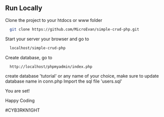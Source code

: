 
## Run Locally

Clone the project to your htdocs or www folder

```bash
  git clone https://github.com/MicroEvan/simple-crud-php.git
```

Start your server your browser and go to

```bash
  localhost/simple-crud-php
```

Create database, go to

```bash
  http://localhost/phpmyadmin/index.php
```

create database 'tutorial' or any name of your choice, make sure to update database name in conn.php
Import the sql file 'users.sql'

You are set!

Happy Coding

#CYB3RKN1GHT

